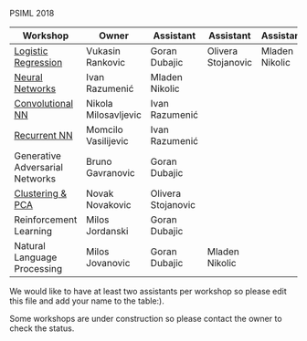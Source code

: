 PSIML 2018

|Workshop                                                                                             |Owner                | Assistant         | Assistant         | Assistant       |
|-----------------------------------------------------------------------------------------------------|---------------------|-------------------|-------------------|-----------------|
|[Logistic Regression](https://github.com/Petlja/PSIML/tree/master/workshops/LogisticRegression)      |Vukasin Rankovic     |Goran Dubajic      |Olivera Stojanovic |Mladen Nikolic   |
|[Neural Networks](https://github.com/Petlja/PSIML/tree/master/workshops/nn_backprop)                 |Ivan Razumenić       |Mladen Nikolic     |                   |                 |
|[Convolutional NN](https://github.com/Petlja/PSIML/tree/master/workshops/conv_nets)                  |Nikola Milosavljevic |Ivan Razumenić     |                   |                 |
|[Recurrent NN](https://github.com/Petlja/PSIML/tree/master/workshops/rnn)                            |Momcilo Vasilijevic  |Ivan Razumenić     |                   |                 |
|Generative Adversarial Networks                                                                      |Bruno Gavranovic     |Goran Dubajic      |                   |                 |
|[Clustering & PCA](https://github.com/Petlja/PSIML/tree/master/workshops/clustering_pca_autoencoders)|Novak Novakovic      |Olivera Stojanovic |                   |                 |
|Reinforcement Learning                                                                               |Milos Jordanski      |Goran Dubajic      |                   |                 |
|Natural Language Processing                                                                          |Milos Jovanovic      |Goran Dubajic      |Mladen Nikolic     |                 |

We would like to have at least two assistants per workshop so please edit this file and add your name to the table:).

Some workshops are under construction so please contact the owner to check the status.
